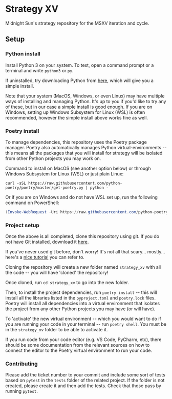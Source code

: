 # Strategy XV

Midnight Sun's strategy repository for the MSXV iteration and cycle.

## Setup

### Python install
Install Python 3 on your system. To test, open a command prompt or a terminal and write `python3` or `py`.

If uninstalled, try downloading Python from [here](https://www.python.org/downloads/), which will give you a simple install.

Note that your system (MacOS, Windows, or even Linux) may have multiple ways of installing and managing Python. It's up to you if you'd like to try any of these, but in our case a simple install is good enough. If you are on Windows, setting up Windows Subsystem for Linux (WSL) is often recommended, however the simple install above works fine as well.

### Poetry install
To manage dependencies, this repository uses the Poetry package manager. Poetry also automatically manages Python virtual-environments -- this means all the packages that you will install for strategy will be isolated from other Python projects you may work on.

Command to install on MacOS (see another option below) or through Windows Subsystem for Linux (WSL) or just plain Linux:
```shell
curl -sSL https://raw.githubusercontent.com/python-poetry/poetry/master/get-poetry.py | python -
```

Or if you are on Windows and do not have WSL set up, run the following command on PowerShell:
```PowerShell
(Invoke-WebRequest -Uri https://raw.githubusercontent.com/python-poetry/poetry/master/get-poetry.py -UseBasicParsing).Content | python -
```

### Project setup
Once the above is all completed, clone this repository using git. If you do not have Git installed, download it [here](https://git-scm.com/).

If you've never used git before, don't worry! It's not all that scary... mostly... here's a [nice tutorial](https://githowto.com/) you can refer to. 

Cloning the repository will create a new folder named `strategy_xv` with all the code -- you will have 'cloned' the repository!

Once cloned, run `cd strategy_xv` to go into the new folder. 

Then, to install the project dependencies, run `poetry install` -- this will install all the libraries listed in the `pyproject.toml` and `poetry.lock` files. Poetry will install all dependencies into a virtual environment that isolates the project from any other Python projects you may have (or will have).

To 'activate' the new virtual environment -- which you would want to do if you are running your code in your terminal -- run `poetry shell`. You must be in the `strategy_xv` folder to be able to activate it.

If you run code from your code editor (e.g. VS Code, PyCharm, etc), there should be some documentation from the relevant sources on how to connect the editor to the Poetry virtual environment to run your code.

### Contributing

Please add the ticket number to your commit and include some sort of tests based on `pytest` in the `tests` folder of the related project. If the folder is not created, please create it and then add the tests. Check that those pass by running `pytest`. 
